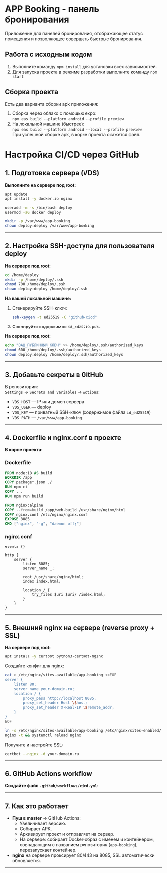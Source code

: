 # APP Booking - панель бронирования
Приложение для панелей бронирования, отображающее статус помещения и позволяющее совершать быстрые бронирования.
## Работа с исходным кодом
1. Выполните команду `npm install` для установки всех зависимостей.
2. Для запуска проекта в режиме разработки выполните команду `npm start`
## Сборка проекта
Есть два варианта сборки apk приложения:
1. Сборка через облако с помощью expo:  
`npx eas build --platform android --profile preview`  
2. На локальной машине (быстрее):  
`npx eas build --platform android --local --profile preview`  
При успешной сборке apk, в корне проекта окажется файл.

# Настройка CI/CD через GitHub

## 1. Подготовка сервера (VDS)

**Выполните на сервере под root:**

```sh
apt update
apt install -y docker.io nginx

useradd -m -s /bin/bash deploy
usermod -aG docker deploy

mkdir -p /var/www/app-booking
chown deploy:deploy /var/www/app-booking
```

---

## 2. Настройка SSH-доступа для пользователя deploy

**На сервере под root:**

```sh
cd /home/deploy
mkdir -p /home/deploy/.ssh
chmod 700 /home/deploy/.ssh
chown deploy:deploy /home/deploy/.ssh
```

**На вашей локальной машине:**

1. Сгенерируйте SSH-ключ:
   ```sh
   ssh-keygen -t ed25519 -C "github-cicd"
   ```
2. Скопируйте содержимое `id_ed25519.pub`.

**На сервере под root:**

```sh
echo "ВАШ_ПУБЛИЧНЫЙ_КЛЮЧ" >> /home/deploy/.ssh/authorized_keys
chmod 600 /home/deploy/.ssh/authorized_keys
chown deploy:deploy /home/deploy/.ssh/authorized_keys
```

---

## 3. Добавьте секреты в GitHub

В репозитории:  
`Settings` → `Secrets and variables` → `Actions`:

- `VDS_HOST` — IP или домен сервера
- `VDS_USER` — deploy
- `VDS_KEY` — приватный SSH-ключ (содержимое файла `id_ed25519`)
- `VDS_PATH` — `/var/www/app-booking`

---

## 4. Dockerfile и nginx.conf в проекте

**В корне проекта:**

### Dockerfile

```Dockerfile
FROM node:18 AS build
WORKDIR /app
COPY package*.json ./
RUN npm ci
COPY . .
RUN npm run build

FROM nginx:alpine
COPY --from=build /app/web-build /usr/share/nginx/html
COPY nginx.conf /etc/nginx/nginx.conf
EXPOSE 8085
CMD ["nginx", "-g", "daemon off;"]
```

### nginx.conf

```nginx
events {}

http {
    server {
        listen 8085;
        server_name _;

        root /usr/share/nginx/html;
        index index.html;

        location / {
            try_files $uri $uri/ /index.html;
        }
    }
}
```

---

## 5. Внешний nginx на сервере (reverse proxy + SSL)

**На сервере под root:**

```sh
apt install -y certbot python3-certbot-nginx
```

Создайте конфиг для nginx:

```sh
cat > /etc/nginx/sites-available/app-booking <<EOF
server {
    listen 80;
    server_name your-domain.ru;
    location / {
        proxy_pass http://localhost:8085;
        proxy_set_header Host \$host;
        proxy_set_header X-Real-IP \$remote_addr;
    }
}
EOF

ln -s /etc/nginx/sites-available/app-booking /etc/nginx/sites-enabled/
nginx -t && systemctl reload nginx
```

Получите и настройте SSL:

```sh
certbot --nginx -d your-domain.ru
```

---

## 6. GitHub Actions workflow

**Создайте файл `.github/workflows/cicd.yml`:**

---

## 7. Как это работает

- **Пуш в master** → GitHub Actions:
  - Увеличивает версию.
  - Собирает APK.
  - Архивирует проект и отправляет на сервер.
  - На сервере: собирает Docker-образ с именем и контейнером, совпадающим с названием репозитория (`app-booking`), перезапускает контейнер.
- **nginx** на сервере проксирует 80/443 на 8085, SSL автоматически обновляется.

---